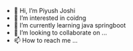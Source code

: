 - 👋 Hi, I’m Piyush Joshi
- 👀 I’m interested in coidng
- 🌱 I’m currently learning java springboot
- 💞️ I’m looking to collaborate on ...
- 📫 How to reach me ...

<!---
CodingEntertainment/CodingEntertainment is a ✨ special ✨ repository because its `README.md` (this file) appears on your GitHub profile.
You can click the Preview link to take a look at your changes.
--->
